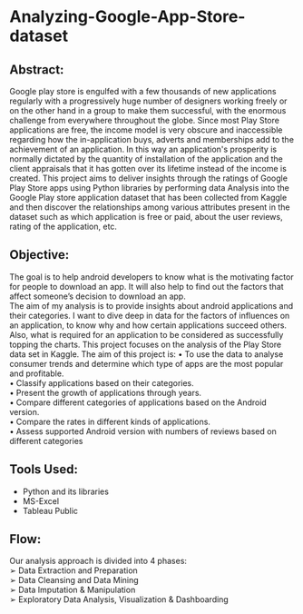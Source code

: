 # Analyzing-Google-App-Store-dataset

## Abstract:
Google play store is engulfed with a few thousands of new applications regularly with 
a progressively huge number of designers working freely or on the other hand in a group 
to make them successful, with the enormous challenge from everywhere throughout the 
globe. Since most Play Store applications are free, the income model is very obscure 
and inaccessible regarding how the in-application buys, adverts and memberships add 
to the achievement of an application. In this way an application's prosperity is normally 
dictated by the quantity of installation of the application and the client appraisals that it 
has gotten over its lifetime instead of the income is created.
This project aims to deliver insights through the ratings of Google Play Store apps using 
Python libraries by performing data Analysis into the Google Play store application 
dataset that has been collected from Kaggle and then discover the relationships among 
various attributes present in the dataset such as which application is free or paid, about 
the user reviews, rating of the application, etc.

## Objective:
The goal is to help android developers to know what is the motivating factor for people to
download an app. It will also help to find out the factors that affect someone’s decision 
to download an app. <br>
The aim of my analysis is to provide insights about android applications and their 
categories. I want to dive deep in data for the factors of influences on an application, to 
know why and how certain applications succeed others. Also, what is required for an 
application to be considered as successfully topping the charts.
This project focuses on the analysis of the Play Store data set in Kaggle. The aim of 
this project is: 
• To use the data to analyse consumer trends and determine which type of apps are the 
most popular and profitable. <br>
• Classify applications based on their categories. <br>
• Present the growth of applications through years. <br>
• Compare different categories of applications based on the Android version. <br>
• Compare the rates in different kinds of applications. <br>
• Assess supported Android version with numbers of reviews based on different 
categories

## Tools Used:
- Python and its libraries <br>
- MS-Excel <br>
- Tableau Public <br>

## Flow:
Our analysis approach is divided into 4 phases: <br>
➢ Data Extraction and Preparation <br>
➢ Data Cleansing and Data Mining <br>
➢ Data Imputation & Manipulation <br>
➢ Exploratory Data Analysis, Visualization & Dashboarding <br>
